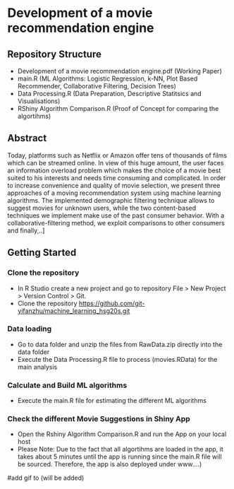 # Development of a movie recommendation engine
## Repository Structure
- Development of a movie recommendation engine.pdf (Working Paper)
- main.R (ML Algorithms: Logistic Regression, k-NN, Plot Based Recommender, Collaborative Filtering, Decision Trees)
- Data Processing.R (Data Preparation, Descriptive Statitsics and Visualisations)
- RShiny Algorithm Comparison.R (Proof of Concept for comparing the algortihms)

## Abstract
Today, platforms such as Netflix or Amazon offer tens of thousands of films which can be streamed online. In view of this huge amount, the user faces an information overload problem which makes the choice of a movie best suited to his interests and needs time consuming and complicated. In order to increase convenience and quality of movie selection, we present three approaches of a moving recommendation system using machine learning algorithms. The implemented demographic filtering technique allows to suggest movies for unknown users, while the two content-based techniques we implement make use of the past consumer behavior. With a  collaborative-filtering method, we exploit comparisons to other consumers and finally,..]

## Getting Started
### Clone the repository
- In R Studio create a new project and go to repository File > New Project > Version Control > Git.
- Clone the repository https://github.com/git-yifanzhu/machine_learning_hsg20s.git

### Data loading
- Go to data folder and unzip the files from RawData.zip directly into the data folder
- Execute the Data Processing.R file to process (movies.RData) for the main analysis

### Calculate and Build ML algorithms
- Execute the main.R file for estimating the different ML algorithms

### Check the different Movie Suggestions in Shiny App
- Open the Rshiny Algorithm Comparison.R and run the App on your local host
- Please Note: Due to the fact that all algortihms are loaded in the app, it takes about 5 minutes until the app is running since the main.R file will be sourced. Therefore, the app is also deployed under www....)

#add gif to (will be added)

